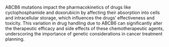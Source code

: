ABCB6 mutations impact the pharmacokinetics of drugs like cyclophosphamide and doxorubicin by affecting their absorption into cells and intracellular storage, which influences the drugs’ effectiveness and toxicity. This variation in drug handling due to ABCB6 can significantly alter the therapeutic efficacy and side effects of these chemotherapeutic agents, underscoring the importance of genetic considerations in cancer treatment planning.